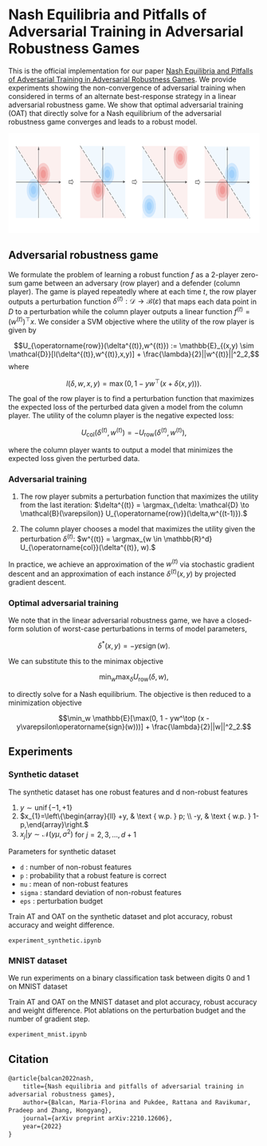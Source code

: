 # Nash Equilibria and Pitfalls of Adversarial Training in Adversarial Robustness Games

This is the official implementation for our paper [Nash Equilibria and Pitfalls of Adversarial Training in Adversarial Robustness Games](https://arxiv.org/abs/2210.12606). We provide experiments showing the non-convergence of adversarial training when considered in terms of an alternate best-response strategy in a linear adversarial robustness game. We show that optimal adversarial training (OAT) that directly solve for a Nash equilibrium of the adversarial robustness game converges and leads to a robust model.

<img src="nash_adv.png"  height="200">


## Adversarial robustness game
We formulate the problem of learning a robust function $f$ as a 2-player zero-sum game between an adversary (row player) and a defender (column player). The game is played repeatedly where at each time $t$, the row player outputs a perturbation function $\delta^{(t)} : \mathcal{D} \to \mathcal{B}(\varepsilon)$ that maps each data point in $D$ to a perturbation while the column player outputs a linear function $f^{(t)} = (w^{(t)})^\top x$. We consider a SVM objective where the utility of the row player is given by

$$U_{\operatorname{row}}(\delta^{(t)},w^{(t)}) := 
    \mathbb{E}_{(x,y) \sim \mathcal{D}}[l(\delta^{(t)},w^{(t)},x,y)] + \frac{\lambda}{2}||w^{(t)}||^2_2,$$
where

$$l(\delta, w,x,y) = \max(0, 1 - yw^\top (x + \delta(x,y))).$$

The goal of the row player is to find a perturbation function that maximizes the expected loss of the perturbed data given a model from the column player. The utility of the column player is the negative expected loss:

$$U_{\operatorname{col}}(\delta^{(t)},w^{(t)}) = -U_{\operatorname{row}}(\delta^{(t)},w^{(t)}),$$

where the column player wants to output a model that minimizes the expected loss given the perturbed data.


### Adversarial training

 1. The row player submits a perturbation function that maximizes the utility from the last iteration:
    $\delta^{(t)} = \argmax_{\delta: \mathcal{D} \to \mathcal{B}(\varepsilon)} U_{\operatorname{row}}(\delta,w^{(t-1)}).$
    
 2. The column player chooses a model that maximizes the utility given the perturbation  $\delta^{(t)}$:
    $w^{(t)} = \argmax_{w \in \mathbb{R}^d} U_{\operatorname{col}}(\delta^{(t)}, w).$

In practice, we achieve an approximation of the $w^{(t)}$ via stochastic gradient descent and an approximation of each instance $\delta^{(t)}(x,y)$ by projected gradient descent.

### Optimal adversarial training
We note that in the linear adversarial robustness game, we have a closed-form solution of worst-case perturbations in terms of model parameters,

$$\delta^*(x,y) = -y\varepsilon\operatorname{sign}(w).$$

We can substitute this to the minimax objective 

$$\min_w \max_{\delta} U_{\operatorname{row}}(\delta, w),$$

to directly solve for a Nash equilibrium. The objective is then reduced to a minimization objective

$$\min_w \mathbb{E}[\max(0, 1 - yw^\top (x -y\varepsilon\operatorname{sign}(w)))] + \frac{\lambda}{2}||w||^2_2.$$


## Experiments

### Synthetic dataset 
The synthetic dataset has one robust features and d non-robust features
1. $y {\sim} \operatorname{unif}\{-1,+1\}$
 2. $x_{1}=\left\{\begin{array}{ll} +y, & \text { w.p. } p; \\ -y, & \text { w.p. } 1-p,\end{array}\right.$
2.  $x_j|y \sim \mathcal{N}(y\mu, \sigma^2)$ for $j = 2,3,\dots, d+1$

Parameters for synthetic dataset
 - `d` : number of non-robust features
 - `p` : probability that a robust feature is correct
 - `mu` : mean of non-robust features
 - `sigma` : standard deviation of non-robust features
 - `eps` : perturbation budget

Train AT and OAT on the synthetic dataset and plot accuracy, robust accuracy and weight difference.

    experiment_synthetic.ipynb
### MNIST dataset
We run experiments on a binary classification task between digits $0$ and $1$ on MNIST dataset 

Train AT and OAT on the MNIST dataset and plot accuracy, robust accuracy and weight difference. Plot ablations on the perturbation budget and the number of gradient step.

    experiment_mnist.ipynb

## Citation

    @article{balcan2022nash,
	    title={Nash equilibria and pitfalls of adversarial training in adversarial robustness games},
	    author={Balcan, Maria-Florina and Pukdee, Rattana and Ravikumar, Pradeep and Zhang, Hongyang},
	    journal={arXiv preprint arXiv:2210.12606},
	    year={2022}
    }

 


